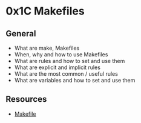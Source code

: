 # 0x1C Makefiles

## General

* What are make, Makefiles
* When, why and how to use Makefiles
* What are rules and how to set and use them
* What are explicit and implicit rules
* What are the most common / useful rules
* What are variables and how to set and use them

## Resources

* [Makefile](https://www.google.com/search?q=makefile)
